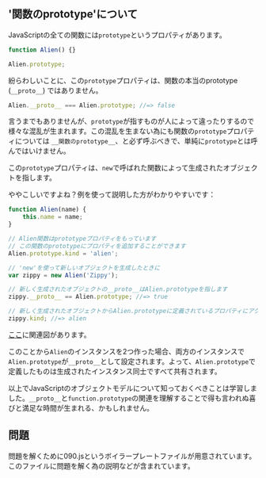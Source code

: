 '関数のprototype'について
------------------------

JavaScriptの全ての関数には`prototype`というプロパティがあります。

```js
function Alien() {}

Alien.prototype;
```

紛らわしいことに、この`prototype`プロパティは、関数の本当のprototype (`__proto__`) ではありません。

```js
Alien.__proto__ === Alien.prototype; //=> false
```

言うまでもありませんが、`prototype`が指すものが人によって違ったりするので様々な混乱が生まれます。この混乱を生まない為にも関数の`prototype`プロパティについては `__関数のprototype__`、と必ず呼ぶべきで、単純に`prototype`とは呼んではいけません。

この`prototype`プロパティは、`new`で呼ばれた関数によって生成されたオブジェクトを指します。

ややこしいですよね？例を使って説明した方がわかりやすいです：

```js
function Alien(name) {
	this.name = name;
}

// Alien関数はprototypeプロパティをもっています
// この関数のprototypeにプロパティを追加することができます
Alien.prototype.kind = 'alien';

// 'new'を使って新しいオブジェクトを生成したときに
var zippy = new Alien('Zippy');

// 新しく生成されたオブジェクトの__proto__はAlien.prototypeを指します
zippy.__proto__ == Alien.prototype; //=> true

// 新しく生成されたオブジェクトからAlien.prototypeに定義されているプロパティにアクセス可能です
zippy.kind; //=> alien
```

[ここ](https://docs.google.com/drawings/d/1AKJcvxs0t3iGtqkRV8rFAWlo7tojkOSwjfhr1NWaTb0/pub?w=889&h=482)に関連図があります。

このことから`Alien`のインスタンスを2つ作った場合、両方のインスタンスで`Alien.prototype`が`__proto__`として設定されます。よって、`Alien.prototype`で定義したものは生成されたインスタンス同士ですべて共有されます。

以上でJavaScriptのオブジェクトモデルについて知っておくべきことは学習しました。`__proto__`と`function.prototype`の関連を理解することで得も言われぬ喜びと満足な時間が生まれる、かもしれません。

問題
---------

問題を解くために090.jsというボイラープレートファイルが用意されています。このファイルに問題を解く為の説明などが含まれています。


